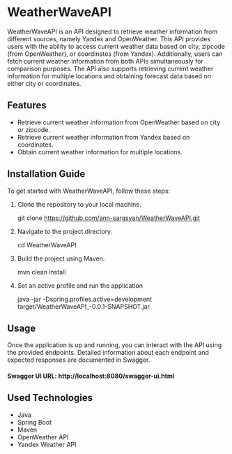 # WeatherWaveAPI
WeatherWaveAPI is an API designed to retrieve weather information from different sources,
namely Yandex and OpenWeather. This API provides users with the ability to access current
weather data based on city, zipcode (from OpenWeather), or coordinates (from Yandex).
Additionally, users can fetch current weather information from both APIs simultaneously
for comparison purposes.
The API also supports retrieving current weather information for multiple
locations and obtaining forecast data based on either city or coordinates.

## Features
* Retrieve current weather information from OpenWeather based on city or zipcode.
* Retrieve current weather information from Yandex based on coordinates.
* Obtain current weather information for multiple locations.

## Installation Guide
To get started with WeatherWaveAPI, follow these steps:
1. Clone the repository to your local machine.


    git clone https://github.com/ann-sargsyan/WeatherWaveAPI.git

2. Navigate to the project directory.


    cd WeatherWaveAPI

3. Build the project using Maven.


    mvn clean install

4. Set an active profile and run the application


    java -jar -Dspring.profiles.active=development target/WeatherWaveAPI_-0.0.1-SNAPSHOT.jar

## Usage
Once the application is up and running, you can interact with the API using the provided endpoints.
Detailed information about each endpoint and expected responses are documented in Swagger.

#### Swagger UI URL: http://localhost:8080/swagger-ui.html

## Used Technologies 

* Java
* Spring Boot
* Maven
* OpenWeather API
* Yandex Weather API
